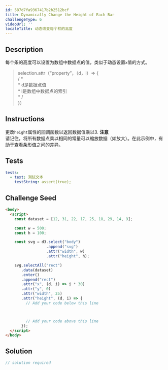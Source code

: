```yaml
---
id: 587d7fa9367417b2b2512bcf
title: Dynamically Change the Height of Each Bar
challengeType: 6
videoUrl: ''
localeTitle: 动态改变每个栏的高度
---
```


## Description
<section id="description">每个条的高度可以设置为数组中数据点的值，类似于动态设置<code>x</code>值的方式。 <blockquote> selection.attr（“property”，（d，i）=&gt; { <br> / * <br> * d是数据点值<br> * i是数组中数据点的索引<br> * / <br> }） </blockquote></section>

## Instructions
<section id="instructions">更改<code>height</code>属性的回调函数以返回数据值乘以3. <strong>注意</strong> <br>请记住，将所有数据点乘以相同的常量可以缩放数据（如放大）。在此示例中，有助于查看条形值之间的差异。 </section>

## Tests
<section id='tests'>

```yml
tests:
  - text: 測試文本
    testString: assert(true);

```

</section>

## Challenge Seed
<section id='challengeSeed'>

<div id='html-seed'>

```html
<body>
  <script>
    const dataset = [12, 31, 22, 17, 25, 18, 29, 14, 9];

    const w = 500;
    const h = 100;

    const svg = d3.select("body")
                  .append("svg")
                  .attr("width", w)
                  .attr("height", h);

    svg.selectAll("rect")
       .data(dataset)
       .enter()
       .append("rect")
       .attr("x", (d, i) => i * 30)
       .attr("y", 0)
       .attr("width", 25)
       .attr("height", (d, i) => {
         // Add your code below this line



         // Add your code above this line
       });
  </script>
</body>

```

</div>



</section>

## Solution
<section id='solution'>

```js
// solution required
```
</section>
